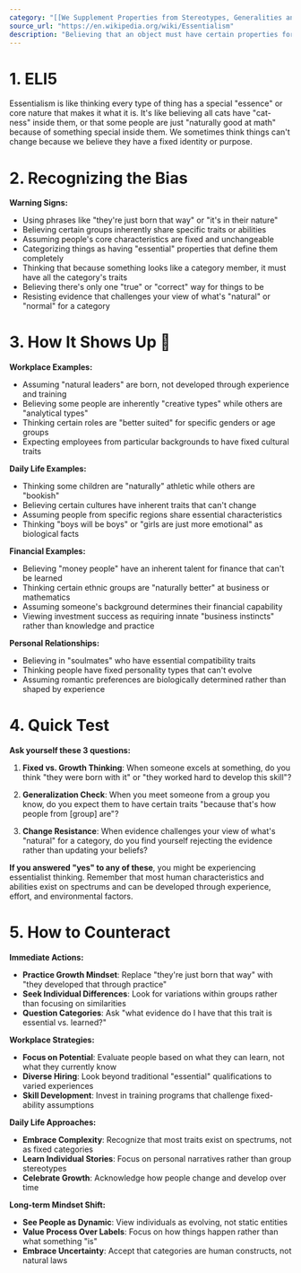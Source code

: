 ```yaml
---
category: "[[We Supplement Properties from Stereotypes, Generalities and past Events]]"
source_url: "https://en.wikipedia.org/wiki/Essentialism"
description: "Believing that an object must have certain properties for its identity."
---
```


# 1. ELI5

Essentialism is like thinking every type of thing has a special "essence" or core nature that makes it what it is. It's like believing all cats have "cat-ness" inside them, or that some people are just "naturally good at math" because of something special inside them. We sometimes think things can't change because we believe they have a fixed identity or purpose.

# 2. Recognizing the Bias ️

**Warning Signs:**
- Using phrases like "they're just born that way" or "it's in their nature"
- Believing certain groups inherently share specific traits or abilities
- Assuming people's core characteristics are fixed and unchangeable
- Categorizing things as having "essential" properties that define them completely
- Thinking that because something looks like a category member, it must have all the category's traits
- Believing there's only one "true" or "correct" way for things to be
- Resisting evidence that challenges your view of what's "natural" or "normal" for a category

# 3. How It Shows Up 🌟

**Workplace Examples:**
- Assuming "natural leaders" are born, not developed through experience and training
- Believing some people are inherently "creative types" while others are "analytical types"
- Thinking certain roles are "better suited" for specific genders or age groups
- Expecting employees from particular backgrounds to have fixed cultural traits

**Daily Life Examples:**
- Thinking some children are "naturally" athletic while others are "bookish"
- Believing certain cultures have inherent traits that can't change
- Assuming people from specific regions share essential characteristics
- Thinking "boys will be boys" or "girls are just more emotional" as biological facts

**Financial Examples:**
- Believing "money people" have an inherent talent for finance that can't be learned
- Thinking certain ethnic groups are "naturally better" at business or mathematics
- Assuming someone's background determines their financial capability
- Viewing investment success as requiring innate "business instincts" rather than knowledge and practice

**Personal Relationships:**
- Believing in "soulmates" who have essential compatibility traits
- Thinking people have fixed personality types that can't evolve
- Assuming romantic preferences are biologically determined rather than shaped by experience

# 4. Quick Test

**Ask yourself these 3 questions:**

1. **Fixed vs. Growth Thinking**: When someone excels at something, do you think "they were born with it" or "they worked hard to develop this skill"?

2. **Generalization Check**: When you meet someone from a group you know, do you expect them to have certain traits "because that's how people from [group] are"?

3. **Change Resistance**: When evidence challenges your view of what's "natural" for a category, do you find yourself rejecting the evidence rather than updating your beliefs?

**If you answered "yes" to any of these**, you might be experiencing essentialist thinking. Remember that most human characteristics and abilities exist on spectrums and can be developed through experience, effort, and environmental factors.

# 5. How to Counteract ️

**Immediate Actions:**
- **Practice Growth Mindset**: Replace "they're just born that way" with "they developed that through practice"
- **Seek Individual Differences**: Look for variations within groups rather than focusing on similarities
- **Question Categories**: Ask "what evidence do I have that this trait is essential vs. learned?"

**Workplace Strategies:**
- **Focus on Potential**: Evaluate people based on what they can learn, not what they currently know
- **Diverse Hiring**: Look beyond traditional "essential" qualifications to varied experiences
- **Skill Development**: Invest in training programs that challenge fixed-ability assumptions

**Daily Life Approaches:**
- **Embrace Complexity**: Recognize that most traits exist on spectrums, not as fixed categories
- **Learn Individual Stories**: Focus on personal narratives rather than group stereotypes
- **Celebrate Growth**: Acknowledge how people change and develop over time

**Long-term Mindset Shift:**
- **See People as Dynamic**: View individuals as evolving, not static entities
- **Value Process Over Labels**: Focus on how things happen rather than what something "is"
- **Embrace Uncertainty**: Accept that categories are human constructs, not natural laws

